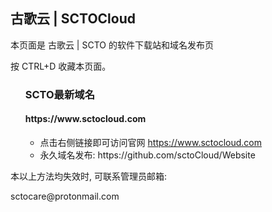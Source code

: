 <div class="container readme-background" id="container_readme">
  <div class="readme">
  <h2>古歌云 | SCTOCloud</h2>
    <p>本页面是 古歌云 | SCTO 的软件下载站和域名发布页</p>
          <p>按 CTRL+D 收藏本页面。</p>
  <ul>
        <h3>SCTO最新域名</h1>
         <h4>https://www.sctocloud.com</h4>
        <ul>
            <li>点击右侧链接即可访问官网  <a href="https://www.sctocloud.com/" target="_blank">https://www.sctocloud.com</a></li>
            <li>永久域名发布: https://github.com/sctoCloud/Website</li>
        </ul>
  </ul>
    <p>本以上方法均失效时, 可联系管理员邮箱:</p>
    <p>sctocare@protonmail.com</p>
  </div>
</div>
